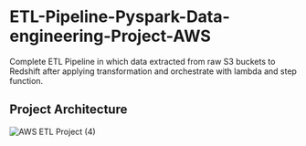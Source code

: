# ETL-Pipeline-Pyspark-Data-engineering-Project-AWS
Complete ETL Pipeline in which data extracted from raw S3 buckets to Redshift after applying transformation and orchestrate with lambda and step function.

## Project Architecture

![AWS ETL Project (4)](https://github.com/user-attachments/assets/214292c3-aa5b-41a5-9fea-c9f067885eff)
